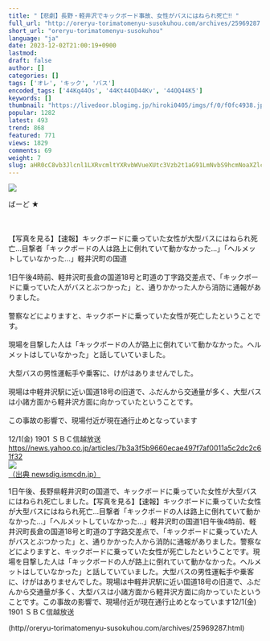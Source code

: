 ```yaml
---
title: "【悲劇】長野・軽井沢でキックボード事故、女性がバスにはねられ死亡‼ "
full_url: "http://oreryu-torimatomenyu-susokuhou.com/archives/25969287.html"
short_url: "oreryu-torimatomenyu-susokuhou"
language: "ja"
date: 2023-12-02T21:00:19+0900
lastmod: 
draft: false
author: []
categories: []
tags: ['オレ', 'キック', 'バス']
encoded_tags: ['44Kq44Os', '44Kt44OD44Kv', '44OQ44K5']
keywords: []
thumbnail: "https://livedoor.blogimg.jp/hiroki0405/imgs/f/0/f0fc4938.jpg"
popular: 1282
latest: 493
trend: 868
featured: 771
views: 1829
comments: 69
weight: 7
slug: aHR0cC8vb3Jlcnl1LXRvcmltYXRvbWVueXUtc3Vzb2t1aG91LmNvbS9hcmNoaXZlcy8yNTk2OTI4Ny5odG1s
---
```


![](https://livedoor.blogimg.jp/hiroki0405/imgs/f/0/f0fc4938.jpg)

<div><p>ばーど ★ </p><br> <br> 【写真を見る】【速報】キックボードに乗っていた女性が大型バスにはねられ死亡…目撃者「キックボードの人は路上に倒れていて動かなかった…」「ヘルメットしていなかった…」軽井沢町の国道 <br> <br> 1日午後4時前、軽井沢町長倉の国道18号と町道の丁字路交差点で、「キックボードに乗っていた人がバスとぶつかった」と、通りかかった人から消防に通報がありました。 <br> <br> 警察などによりますと、キックボードに乗っていた女性が死亡したということです。 <br> <br> 現場を目撃した人は「キックボードの人が路上に倒れていて動かなかった。ヘルメットはしていなかった」と話していていました。 <br> <br> 大型バスの男性運転手や乗客に、けがはありませんでした。 <br> <br> 現場は中軽井沢駅に近い国道18号の旧道で、ふだんから交通量が多く、大型バスは小諸方面から軽井沢方面に向かっていたということです。 <br> <br> この事故の影響で、現場付近が現在通行止めとなっています <br> <br> 12/1(金) 1901 ＳＢＣ信越放送 <br> <a target='_blank' href='https//news.yahoo.co.jp/articles/7b3a3f5b9660ecae497f7af0011a5c2dc2c61f32'>https//news.yahoo.co.jp/articles/7b3a3f5b9660ecae497f7af0011a5c2dc2c61f32</a> <br> <a href='https//newsdig.ismcdn.jp/mwimgs/a/9/680w/img_a901f6eb4e9f6d56d52b506a0833c42a273176.jpg' target='_blank' class='' id='img_1_1'><img src='https//livedoor.blogimg.jp/hiroki0405/imgs/f/0/f0fc4938.jpg'><br>（出典 newsdig.ismcdn.jp）<br></a> <p>1日午後、長野県軽井沢町の国道で、キックボードに乗っていた女性が大型バスにはねられ死亡しました。【写真を見る】【速報】キックボードに乗っていた女性が大型バスにはねられ死亡…目撃者「キックボードの人は路上に倒れていて動かなかった…」「ヘルメットしていなかった…」軽井沢町の国道1日午後4時前、軽井沢町長倉の国道18号と町道の丁字路交差点で、「キックボードに乗っていた人がバスとぶつかった」と、通りかかった人から消防に通報がありました。警察などによりますと、キックボードに乗っていた女性が死亡したということです。現場を目撃した人は「キックボードの人が路上に倒れていて動かなかった。ヘルメットはしていなかった」と話していていました。大型バスの男性運転手や乗客に、けがはありませんでした。現場は中軽井沢駅に近い国道18号の旧道で、ふだんから交通量が多く、大型バスは小諸方面から軽井沢方面に向かっていたということです。この事故の影響で、現場付近が現在通行止めとなっています12/1(金) 1901 ＳＢＣ信越放送</p></div>

(http//oreryu-torimatomenyu-susokuhou.com/archives/25969287.html)
